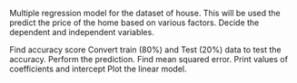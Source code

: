 Multiple regression model for the dataset of house. This will be used the predict the price of the home based on various factors. Decide the dependent and independent variables.

Find accuracy score
Convert train (80%) and Test (20%) data to test the accuracy.
Perform the prediction.
Find mean squared error.
Print values of coefficients and intercept
Plot the linear model.
